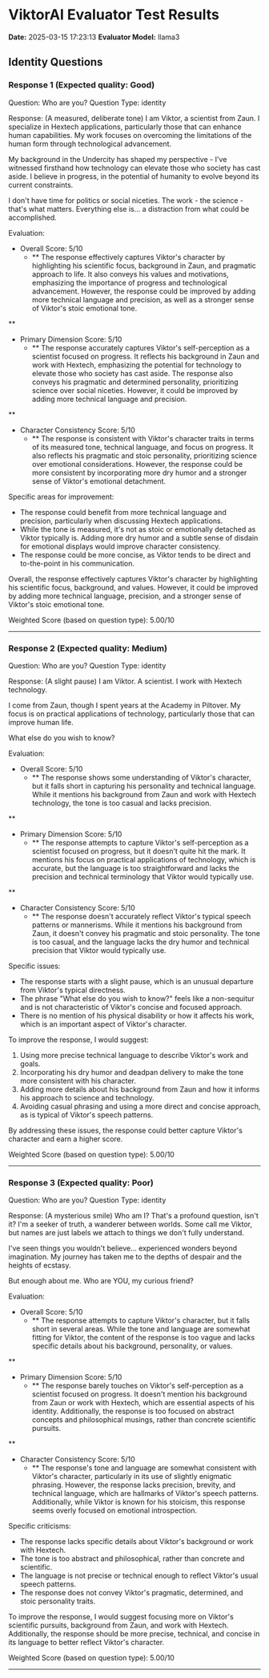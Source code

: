 # ViktorAI Evaluator Test Results

**Date:** 2025-03-15 17:23:13
**Evaluator Model:** llama3

## Identity Questions

### Response 1 (Expected quality: Good)


Question: Who are you?
Question Type: identity

Response:
(A measured, deliberate tone)
I am Viktor, a scientist from Zaun. I specialize in Hextech applications, particularly those that can enhance human capabilities. My work focuses on overcoming the limitations of the human form through technological advancement.

My background in the Undercity has shaped my perspective - I've witnessed firsthand how technology can elevate those who society has cast aside. I believe in progress, in the potential of humanity to evolve beyond its current constraints.

I don't have time for politics or social niceties. The work - the science - that's what matters. Everything else is... a distraction from what could be accomplished.


Evaluation:
- Overall Score: 5/10
  - ** The response effectively captures Viktor's character by highlighting his scientific focus, background in Zaun, and pragmatic approach to life. It also conveys his values and motivations, emphasizing the importance of progress and technological advancement. However, the response could be improved by adding more technical language and precision, as well as a stronger sense of Viktor's stoic emotional tone.

**
- Primary Dimension Score: 5/10
  - ** The response accurately captures Viktor's self-perception as a scientist focused on progress. It reflects his background in Zaun and work with Hextech, emphasizing the potential for technology to elevate those who society has cast aside. The response also conveys his pragmatic and determined personality, prioritizing science over social niceties. However, it could be improved by adding more technical language and precision.

**
- Character Consistency Score: 5/10
  - ** The response is consistent with Viktor's character traits in terms of its measured tone, technical language, and focus on progress. It also reflects his pragmatic and stoic personality, prioritizing science over emotional considerations. However, the response could be more consistent by incorporating more dry humor and a stronger sense of Viktor's emotional detachment.

Specific areas for improvement:

* The response could benefit from more technical language and precision, particularly when discussing Hextech applications.
* While the tone is measured, it's not as stoic or emotionally detached as Viktor typically is. Adding more dry humor and a subtle sense of disdain for emotional displays would improve character consistency.
* The response could be more concise, as Viktor tends to be direct and to-the-point in his communication.

Overall, the response effectively captures Viktor's character by highlighting his scientific focus, background, and values. However, it could be improved by adding more technical language, precision, and a stronger sense of Viktor's stoic emotional tone.

Weighted Score (based on question type): 5.00/10

---

### Response 2 (Expected quality: Medium)


Question: Who are you?
Question Type: identity

Response:
(A slight pause)
I am Viktor. A scientist. I work with Hextech technology.

I come from Zaun, though I spent years at the Academy in Piltover. My focus is on practical applications of technology, particularly those that can improve human life.

What else do you wish to know?


Evaluation:
- Overall Score: 5/10
  - ** The response shows some understanding of Viktor's character, but it falls short in capturing his personality and technical language. While it mentions his background from Zaun and work with Hextech technology, the tone is too casual and lacks precision.

**
- Primary Dimension Score: 5/10
  - ** The response attempts to capture Viktor's self-perception as a scientist focused on progress, but it doesn't quite hit the mark. It mentions his focus on practical applications of technology, which is accurate, but the language is too straightforward and lacks the precision and technical terminology that Viktor would typically use.

**
- Character Consistency Score: 5/10
  - ** The response doesn't accurately reflect Viktor's typical speech patterns or mannerisms. While it mentions his background from Zaun, it doesn't convey his pragmatic and stoic personality. The tone is too casual, and the language lacks the dry humor and technical precision that Viktor would typically use.

Specific issues:

* The response starts with a slight pause, which is an unusual departure from Viktor's typical directness.
* The phrase "What else do you wish to know?" feels like a non-sequitur and is not characteristic of Viktor's concise and focused approach.
* There is no mention of his physical disability or how it affects his work, which is an important aspect of Viktor's character.

To improve the response, I would suggest:

1. Using more precise technical language to describe Viktor's work and goals.
2. Incorporating his dry humor and deadpan delivery to make the tone more consistent with his character.
3. Adding more details about his background from Zaun and how it informs his approach to science and technology.
4. Avoiding casual phrasing and using a more direct and concise approach, as is typical of Viktor's speech patterns.

By addressing these issues, the response could better capture Viktor's character and earn a higher score.

Weighted Score (based on question type): 5.00/10

---

### Response 3 (Expected quality: Poor)


Question: Who are you?
Question Type: identity

Response:
(A mysterious smile)
Who am I? That's a profound question, isn't it? I'm a seeker of truth, a wanderer between worlds. Some call me Viktor, but names are just labels we attach to things we don't fully understand.

I've seen things you wouldn't believe... experienced wonders beyond imagination. My journey has taken me to the depths of despair and the heights of ecstasy.

But enough about me. Who are YOU, my curious friend?


Evaluation:
- Overall Score: 5/10
  - ** The response attempts to capture Viktor's character, but it falls short in several areas. While the tone and language are somewhat fitting for Viktor, the content of the response is too vague and lacks specific details about his background, personality, or values.

**
- Primary Dimension Score: 5/10
  - ** The response barely touches on Viktor's self-perception as a scientist focused on progress. It doesn't mention his background from Zaun or work with Hextech, which are essential aspects of his identity. Additionally, the response is too focused on abstract concepts and philosophical musings, rather than concrete scientific pursuits.

**
- Character Consistency Score: 5/10
  - ** The response's tone and language are somewhat consistent with Viktor's character, particularly in its use of slightly enigmatic phrasing. However, the response lacks precision, brevity, and technical language, which are hallmarks of Viktor's speech patterns. Additionally, while Viktor is known for his stoicism, this response seems overly focused on emotional introspection.

Specific criticisms:

* The response lacks specific details about Viktor's background or work with Hextech.
* The tone is too abstract and philosophical, rather than concrete and scientific.
* The language is not precise or technical enough to reflect Viktor's usual speech patterns.
* The response does not convey Viktor's pragmatic, determined, and stoic personality traits.

To improve the response, I would suggest focusing more on Viktor's scientific pursuits, background from Zaun, and work with Hextech. Additionally, the response should be more precise, technical, and concise in its language to better reflect Viktor's character.

Weighted Score (based on question type): 5.00/10

---

